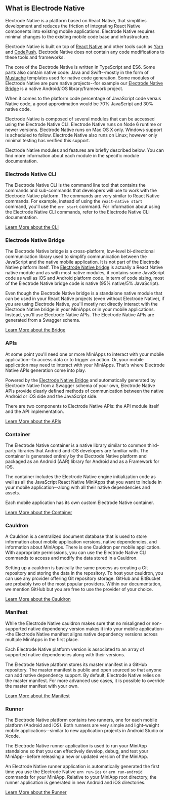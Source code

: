 ## What is Electrode Native

Electrode Native is a platform based on React Native, that simplifies development and reduces the friction of integrating React Native components into existing mobile applications. Electrode Native requires minimal changes to the existing mobile code base and infrastructure.

Electrode Native is built on top of [React Native](https://github.com/facebook/react-native) and other tools such as [Yarn](https://github.com/yarnpkg/yarn) and [CodePush](https://github.com/Microsoft/react-native-code-push). Electrode Native does not contain any code modifications to these tools and frameworks.

The core of the Electrode Native is written in TypeScript and ES6. Some parts also contain native code: Java and Swift--mostly in the form of [Mustache](https://mustache.github.io/) templates used for native code generation. Some modules of Electrode Native are pure native projects--for example our [Electrode Native Bridge] is a native Android/iOS library/framework project.

When it comes to the platform code percentage of JavaScript code versus Native code, a good approximation would be 70% JavaScript and 30% native code.

Electrode Native is composed of several modules that can be accessed using the Electrode Native CLI. Electrode Native runs on Node 6 runtime or newer versions. Electrode Native runs on Mac OS X only. Windows support is scheduled to follow. Electrode Native also runs on Linux; however only minimal testing has verified this support.

Electrode Native modules and features are briefly described below. You can find more information about each module in the specific module documentation.

### Electrode Native CLI

The Electrode Native CLI is the command line tool that contains the commands and sub-commands that developers will use to work with the Electrode Native platform. The commands are very similar to React Native commands. For example, instead of using the `react-native start` command, you'll use the `ern start` command. For information about using the Electrode Native CLI commands, refer to the Electrode Native CLI documentation.

[Learn More about the CLI](../platform-parts/cli/index.md)

### Electrode Native Bridge

The Electrode Native bridge is a cross-platform, low-level bi-directional communication library used to simplify communication between the JavaScript and the native mobile application. It is not part of the Electrode Native platform itself. The [Electrode Native bridge] is actually a React Native native module and as with most native modules, it contains some JavaScript code as well as iOS and Android platform code. In term of code sizing, most of the Electrode Native bridge code is native (95% native/5% JavaScript).

Even though the Electrode Native bridge is a standalone native module that can be used in your React Native projects (even without Electrode Native), if you are using Electrode Native, you'll mostly not directly interact with the Electrode Native bridge in your MiniApps or in your mobile applications. Instead, you'll use Electrode Native APIs. The Electrode Native APIs are generated from a Swagger schema.

[Learn More about the Bridge](../platform-parts/bridge/index.md)

### APIs

At some point you'll need one or more MiniApps to interact with your mobile application--to access data or to trigger an action. Or, your mobile application may need to interact with your MiniApps. That's where Electrode Native APIs generation come into play.

Powered by the [Electrode Native Bridge] and automatically generated by Electrode Native from a Swagger schema of your own, Electrode Native APIs provide clearly defined methods of communication between the native Android or iOS side and the JavaScript side.

There are two components to Electrode Native APIs: the API module itself and the API implementation.

[Learn More about the APIs](../platform-parts/apis/index.md)

### Container

The Electrode Native container is a native library similar to common third-party libraries that Android and iOS developers are familiar with. The container is generated entirely by the Electrode Native platform and packaged as an Android (AAR) library for Android and as a Framework for iOS.

The container includes the Electrode Native engine initialization code as well as all the JavaScript React Native MiniApps that you want to include in your mobile application--along with all their native dependencies and assets.

Each mobile application has its own custom Electrode Native container.

[Learn More about the Container](../platform-parts/container/index.md)

### Cauldron

A Cauldron is a centralized document database that is used to store information about mobile application versions, native dependencies, and information about MiniApps. There is one Cauldron per mobile application. With appropriate permissions, you can use the Electrode Native CLI commands to access and modify the data stored in a Cauldron.

Setting up a cauldron is basically the same process as creating a Git repository and storing the data in the repository. To host your cauldron, you can use any provider offering Git repository storage. GitHub and BitBucket are probably two of the most popular providers. Within our documentation, we mention GitHub but you are free to use the provider of your choice.

[Learn More about the Cauldron](../platform-parts/cauldron/index.md)

### Manifest

While the Electrode Native cauldron makes sure that no misaligned or non-supported native dependency version makes it into your mobile application--the Electrode Native manifest aligns native dependency versions across multiple MiniApps in the first place.

Each Electrode Native platform version is associated to an array of supported native dependencies along with their versions.

The Electrode Native platform stores its master manifest in a GitHub repository. The master manifest is public and open sourced so that anyone can add native dependency support. By default, Electrode Native relies on the master manifest. For more advanced use cases, it is possible to override the master manifest with your own.

[Learn More about the Manifest](../platform-parts/manifest/index.md)

### Runner

The Electrode Native platform contains two runners, one for each mobile platform (Android and iOS). Both runners are very simple and light-weight mobile applications--similar to new application projects in Android Studio or Xcode.

The Electrode Native runner application is used to run your MiniApp standalone so that you can effectively develop, debug, and test your MiniApp--before releasing a new or updated version of the MiniApp.

An Electrode Native runner application is automatically generated the first time you use the Electrode Native `ern run-ios` or `ern run-android` commands for your MiniApp. Relative to your MiniApp root directory, the runner application is generated in new Android and iOS directories.

[Learn More about the Runner](../platform-parts/runner/index.md)

[Electrode Native Bridge]:https://github.com/electrode-io/react-native-electrode-bridge